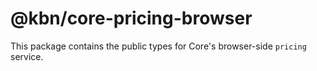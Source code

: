 # @kbn/core-pricing-browser

This package contains the public types for Core's browser-side `pricing` service.
